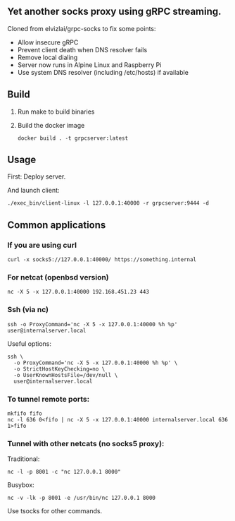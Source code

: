 ## Yet another socks proxy using gRPC streaming.

Cloned from elvizlai/grpc-socks to fix some points:

- Allow insecure gRPC
- Prevent client death when DNS resolver fails
- Remove local dialing
- Server now runs in Alpine Linux and Raspberry Pi
- Use system DNS resolver (including /etc/hosts) if available

## Build

1. Run make to build binaries
1. Build the docker image

       docker build . -t grpcserver:latest

## Usage

First: Deploy server.

And launch client:

    ./exec_bin/client-linux -l 127.0.0.1:40000 -r grpcserver:9444 -d

## Common applications

### If you are using curl

    curl -x socks5://127.0.0.1:40000/ https://something.internal

### For netcat (openbsd version)

    nc -X 5 -x 127.0.0.1:40000 192.168.451.23 443

### Ssh (via nc)

    ssh -o ProxyCommand='nc -X 5 -x 127.0.0.1:40000 %h %p' user@internalserver.local

Useful options:

	ssh \
	  -o ProxyCommand='nc -X 5 -x 127.0.0.1:40000 %h %p' \
	  -o StrictHostKeyChecking=no \
	  -o UserKnownHostsFile=/dev/null \
	  user@internalserver.local

### To tunnel remote ports:

    mkfifo fifo
    nc -l 636 0<fifo | nc -X 5 -x 127.0.0.1:40000 internalserver.local 636 1>fifo

### Tunnel with other netcats (no socks5 proxy):

Traditional:

    nc -l -p 8001 -c "nc 127.0.0.1 8000"

Busybox:

    nc -v -lk -p 8001 -e /usr/bin/nc 127.0.0.1 8000


Use tsocks for other commands.


